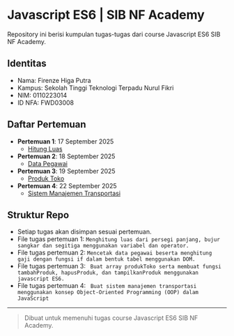 # Javascript ES6 | SIB NF Academy

Repository ini berisi kumpulan tugas-tugas dari course Javascript ES6 SIB NF Academy.

## Identitas
- Nama: Firenze Higa Putra
- Kampus: Sekolah Tinggi Teknologi Terpadu Nurul Fikri
- NIM: 0110223014
- ID NFA: FWD03008

## Daftar Pertemuan

- **Pertemuan 1**: 17 September 2025
  - [Hitung Luas](index.html)
- **Pertemuan 2**: 18 September 2025
  - [Data Pegawai](index.html)
- **Pertemuan 3**: 19 September 2025
  - [Produk Toko](produk.html)
- **Pertemuan 4**: 22 September 2025
  - [Sistem Manajemen Transportasi](oop.js)

## Struktur Repo
- Setiap tugas akan disimpan sesuai pertemuan.
- File tugas pertemuan 1: `Menghitung luas dari persegi panjang, bujur sangkar dan segitiga menggunakan variabel dan operator.`
- File tugas pertemuan 2: `Mencetak data pegawai beserta menghitung gaji dengan fungsi if dalam bentuk tabel menggunakan DOM.`
- File tugas pertemuan 3: ` Buat array produkToko serta membuat fungsi tambahProduk, hapusProduk, dan tampilkanProduk menggunakan javascript ES6.`
- File tugas pertemuan 4: ` Buat sistem manajemen transportasi menggunakan konsep Object-Oriented Programming (OOP) dalam JavaScript`

---

> Dibuat untuk memenuhi tugas course Javascript ES6 SIB NF Academy.
